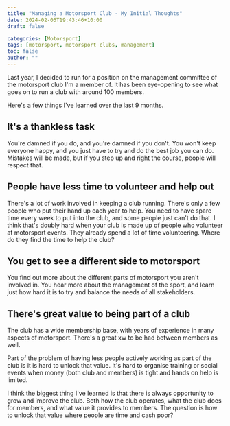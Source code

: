 ```yaml
---
title: "Managing a Motorsport Club - My Initial Thoughts"
date: 2024-02-05T19:43:46+10:00
draft: false

categories: [Motorsport]
tags: [motorsport, motorsport clubs, management]
toc: false
author: ""
---
```

Last year, I decided to run for a position on the management committee of the motorsport club I'm a member of. It has been eye-opening to see what goes on to run a club with around 100 members.

Here's a few things I've learned over the last 9 months.

## It's a thankless task

You're damned if you do, and you're damned if you don't. You won't keep everyone happy, and you just have to try and do the best job you can do. Mistakes will be made, but if you step up and right the course, people will respect that.

## People have less time to volunteer and help out

There's a lot of work involved in keeping a club running. There's only a few people who put their hand up each year to help. You need to have spare time every week to put into the club, and some people just can't do that. I think that's doubly hard when your club is made up of people who volunteer at motorsport events. They already spend a lot of time volunteering. Where do they find the time to help the club?

## You get to see a different side to motorsport

You find out more about the different parts of motorsport you aren't involved in. You hear more about the management of the sport, and learn just how hard it is to try and balance the needs of all stakeholders.

## There's great value to being part of a club

The club has a wide membership base, with years of experience in many aspects of motorsport. There's a great xw to be had between members as well.

Part of the problem of having less people actively working as part of the club is it is hard to unlock that value. It's hard to organise training or social events when money (both club and members) is tight and hands on help is limited.

I think the biggest thing I've learned is that there is always opportunity to grow and improve the club. Both how the club operates, what the club does for members, and what value it provides to members. The question is how to unlock that value where people are time and cash poor?

